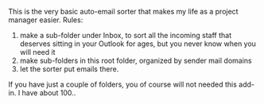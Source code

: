 This is the very basic auto-email sorter that makes my life as a project manager easier. 
Rules: 
1) make a sub-folder under Inbox, to sort all the incoming staff that deserves sitting in your Outlook for ages, but you never know when you will need it
2) make sub-folders in this root folder, organized by sender mail domains
3) let the sorter put emails there.

If you have just a couple of folders, you of course will not needed this add-in. I have about 100..

